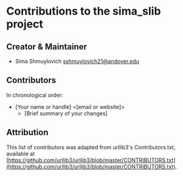 # Contributions to the sima_slib project

## Creator & Maintainer

- Sima Shmuylovich <sshmuylovich21@andover.edu>


## Contributors

In chronological order:

- [Your name or handle] <[email or website]>
  - [Brief summary of your changes]

## Attribution
This list of contributors was adapted from urllib3's Contributors.txt, 
available at [https://github.com/urllib3/urllib3/blob/master/CONTRIBUTORS.txt](https://github.com/urllib3/urllib3/blob/master/CONTRIBUTORS.txt).
